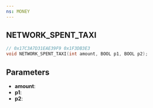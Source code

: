 ```yaml
---
ns: MONEY
---
```

## NETWORK_SPENT_TAXI

```c
// 0x17C3A7D31EAE39F9 0x1F3DB3E3
void NETWORK_SPENT_TAXI(int amount, BOOL p1, BOOL p2);
```


## Parameters
* **amount**: 
* **p1**: 
* **p2**: 

